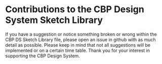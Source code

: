 # Contributions to the CBP Design System Sketch Library
If you have a suggestion or notice something broken or wrong within the CBP DS Sketch Library file, please open an issue in github with as much detail as possible. Please keep in mind that not all suggestions will be implemented or on a certain time table. 
Thank you for your interest in supporting the CBP Design System.
